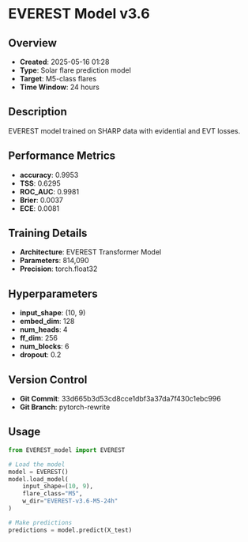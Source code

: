 # EVEREST Model v3.6

## Overview
- **Created**: 2025-05-16 01:28
- **Type**: Solar flare prediction model
- **Target**: M5-class flares
- **Time Window**: 24 hours

## Description
EVEREST model trained on SHARP data with evidential and EVT losses.

## Performance Metrics
- **accuracy**: 0.9953
- **TSS**: 0.6295
- **ROC_AUC**: 0.9981
- **Brier**: 0.0037
- **ECE**: 0.0081


## Training Details
- **Architecture**: EVEREST Transformer Model
- **Parameters**: 814,090
- **Precision**: torch.float32

## Hyperparameters
- **input_shape**: (10, 9)
- **embed_dim**: 128
- **num_heads**: 4
- **ff_dim**: 256
- **num_blocks**: 6
- **dropout**: 0.2

## Version Control
- **Git Commit**: 33d665b3d53cd8cce1dbf3a37da7f430c1ebc996
- **Git Branch**: pytorch-rewrite

## Usage
```python
from EVEREST_model import EVEREST

# Load the model
model = EVEREST()
model.load_model(
    input_shape=(10, 9),
    flare_class="M5",
    w_dir="EVEREST-v3.6-M5-24h"
)

# Make predictions
predictions = model.predict(X_test)
```
